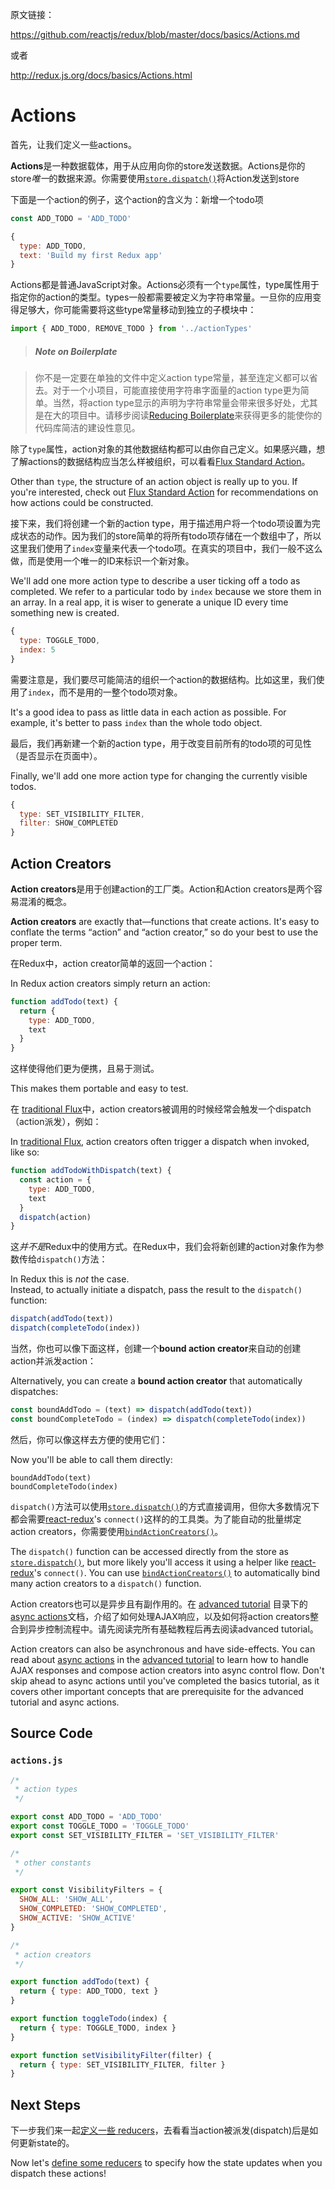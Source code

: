 原文链接： 

https://github.com/reactjs/redux/blob/master/docs/basics/Actions.md

或者

http://redux.js.org/docs/basics/Actions.html

# Actions

首先，让我们定义一些actions。

**Actions**是一种数据载体，用于从应用向你的store发送数据。Actions是你的store*唯一*的数据来源。你需要使用[`store.dispatch()`](../api/Store.md#dispatch)将Action发送到store

下面是一个action的例子，这个action的含义为：新增一个todo项

```js
const ADD_TODO = 'ADD_TODO'
```

```js
{
  type: ADD_TODO,
  text: 'Build my first Redux app'
}
```

Actions都是普通JavaScript对象。Actions必须有一个`type`属性，type属性用于指定你的action的类型。types一般都需要被定义为字符串常量。一旦你的应用变得足够大，你可能需要将这些type常量移动到独立的子模块中：

```js
import { ADD_TODO, REMOVE_TODO } from '../actionTypes'
```

>##### Note on Boilerplate

>你不是一定要在单独的文件中定义action type常量，甚至连定义都可以省去。对于一个小项目，可能直接使用字符串字面量的action type更为简单。当然，将action type显示的声明为字符串常量会带来很多好处，尤其是在大的项目中。请移步阅读[Reducing Boilerplate](../recipes/ReducingBoilerplate.md)来获得更多的能使你的代码库简洁的建设性意见。

除了`type`属性，action对象的其他数据结构都可以由你自己定义。如果感兴趣，想了解actions的数据结构应当怎么样被组织，可以看看[Flux Standard Action](https://github.com/acdlite/flux-standard-action)。

Other than `type`, the structure of an action object is really up to you. If you're interested, check out [Flux Standard Action](https://github.com/acdlite/flux-standard-action) for recommendations on how actions could be constructed.

接下来，我们将创建一个新的action type，用于描述用户将一个todo项设置为完成状态的动作。因为我们的store简单的将所有todo项存储在一个数组中了，所以这里我们使用了`index`变量来代表一个todo项。在真实的项目中，我们一般不这么做，而是使用一个唯一的ID来标识一个新对象。

We'll add one more action type to describe a user ticking off a todo as completed. We refer to a particular todo by `index` because we store them in an array. In a real app, it is wiser to generate a unique ID every time something new is created.

```js
{
  type: TOGGLE_TODO,
  index: 5
}
```

需要注意是，我们要尽可能简洁的组织一个action的数据结构。比如这里，我们使用了`index`，而不是用的一整个todo项对象。

It's a good idea to pass as little data in each action as possible. For example, it's better to pass `index` than the whole todo object.

最后，我们再新建一个新的action type，用于改变目前所有的todo项的可见性（是否显示在页面中）。

Finally, we'll add one more action type for changing the currently visible todos.

```js
{
  type: SET_VISIBILITY_FILTER,
  filter: SHOW_COMPLETED
}
```

## Action Creators

**Action creators**是用于创建action的工厂类。Action和Action creators是两个容易混淆的概念。

**Action creators** are exactly that—functions that create actions. It's easy to conflate the terms “action” and “action creator,” so do your best to use the proper term.

在Redux中，action creator简单的返回一个action：

In Redux action creators simply return an action:

```js
function addTodo(text) {
  return {
    type: ADD_TODO,
    text
  }
}
```

这样使得他们更为便携，且易于测试。

This makes them portable and easy to test.

在 [traditional Flux](http://facebook.github.io/flux)中，action creators被调用的时候经常会触发一个dispatch（action派发），例如：

In [traditional Flux](http://facebook.github.io/flux), action creators often trigger a dispatch when invoked, like so:

```js
function addTodoWithDispatch(text) {
  const action = {
    type: ADD_TODO,
    text
  }
  dispatch(action)
}
```

这*并不是*Redux中的使用方式。在Redux中，我们会将新创建的action对象作为参数传给`dispatch()`方法：

In Redux this is *not* the case.  
Instead, to actually initiate a dispatch, pass the result to the `dispatch()` function:

```js
dispatch(addTodo(text))
dispatch(completeTodo(index))
```

当然，你也可以像下面这样，创建一个**bound action creator**来自动的创建action并派发action：

Alternatively, you can create a **bound action creator** that automatically dispatches:

```js
const boundAddTodo = (text) => dispatch(addTodo(text))
const boundCompleteTodo = (index) => dispatch(completeTodo(index))
```

然后，你可以像这样去方便的使用它们：

Now you'll be able to call them directly:

```
boundAddTodo(text)
boundCompleteTodo(index)
```

`dispatch()`方法可以使用[`store.dispatch()`](../api/Store.md#dispatch)的方式直接调用，但你大多数情况下都会需要[react-redux](http://github.com/gaearon/react-redux)'s `connect()`这样的的工具类。为了能自动的批量绑定action creators，你需要使用[`bindActionCreators()`](../api/bindActionCreators.md)。

The `dispatch()` function can be accessed directly from the store as [`store.dispatch()`](../api/Store.md#dispatch), but more likely you'll access it using a helper like [react-redux](http://github.com/gaearon/react-redux)'s `connect()`. You can use [`bindActionCreators()`](../api/bindActionCreators.md) to automatically bind many action creators to a `dispatch()` function.

Action creators也可以是异步且有副作用的。在
[advanced tutorial](../advanced/README.md) 目录下的[async actions](../advanced/AsyncActions.md)文档，介绍了如何处理AJAX响应，以及如何将action creators整合到异步控制流程中。请先阅读完所有基础教程后再去阅读advanced tutorial。

Action creators can also be asynchronous and have side-effects. You can read about [async actions](../advanced/AsyncActions.md) in the [advanced tutorial](../advanced/README.md) to learn how to handle AJAX responses and compose action creators into async control flow. Don't skip ahead to async actions until you've completed the basics tutorial, as it covers other important concepts that are prerequisite for the advanced tutorial and async actions.

## Source Code

### `actions.js`

```js
/*
 * action types
 */

export const ADD_TODO = 'ADD_TODO'
export const TOGGLE_TODO = 'TOGGLE_TODO'
export const SET_VISIBILITY_FILTER = 'SET_VISIBILITY_FILTER'

/*
 * other constants
 */

export const VisibilityFilters = {
  SHOW_ALL: 'SHOW_ALL',
  SHOW_COMPLETED: 'SHOW_COMPLETED',
  SHOW_ACTIVE: 'SHOW_ACTIVE'
}

/*
 * action creators
 */

export function addTodo(text) {
  return { type: ADD_TODO, text }
}

export function toggleTodo(index) {
  return { type: TOGGLE_TODO, index }
}

export function setVisibilityFilter(filter) {
  return { type: SET_VISIBILITY_FILTER, filter }
}
```

## Next Steps

下一步我们来一起[定义一些 reducers](Reducers.md)，去看看当action被派发(dispatch)后是如何更新state的。

Now let's [define some reducers](Reducers.md) to specify how the state updates when you dispatch these actions!

